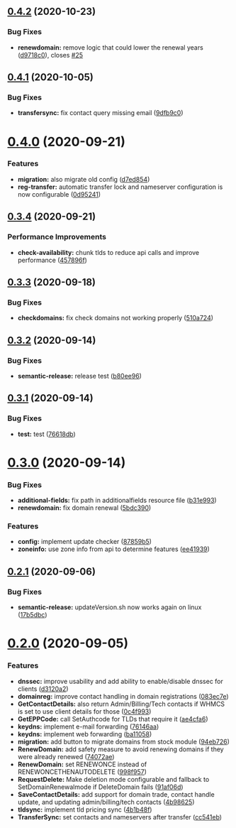 ## [0.4.2](https://github.com/rrpproxy/whmcs-rrpproxy-registrar/compare/v0.4.1...v0.4.2) (2020-10-23)


### Bug Fixes

* **renewdomain:** remove logic that could lower the renewal years ([d9718c0](https://github.com/rrpproxy/whmcs-rrpproxy-registrar/commit/d9718c0a11b05b0a50d9c32438a22fa534de94eb)), closes [#25](https://github.com/rrpproxy/whmcs-rrpproxy-registrar/issues/25)

## [0.4.1](https://github.com/rrpproxy/whmcs-rrpproxy-registrar/compare/v0.4.0...v0.4.1) (2020-10-05)


### Bug Fixes

* **transfersync:** fix contact query missing email ([9dfb9c0](https://github.com/rrpproxy/whmcs-rrpproxy-registrar/commit/9dfb9c08cf5a5891e42d68a5d666fb24c55c77d4))

# [0.4.0](https://github.com/rrpproxy/whmcs-rrpproxy-registrar/compare/v0.3.4...v0.4.0) (2020-09-21)


### Features

* **migration:** also migrate old config ([d7ed854](https://github.com/rrpproxy/whmcs-rrpproxy-registrar/commit/d7ed85427a4fef939ea94ebffcaccc98808d7430))
* **reg-transfer:** automatic transfer lock and nameserver configuration is now configurable ([0d95241](https://github.com/rrpproxy/whmcs-rrpproxy-registrar/commit/0d952412d1088a74be768b4a6d586d104dd193df))

## [0.3.4](https://github.com/rrpproxy/whmcs-rrpproxy-registrar/compare/v0.3.3...v0.3.4) (2020-09-21)


### Performance Improvements

* **check-availability:** chunk tlds to reduce api calls and improve performance ([457896f](https://github.com/rrpproxy/whmcs-rrpproxy-registrar/commit/457896f5aefba810ed690c88e956d56046a02a7b))

## [0.3.3](https://github.com/rrpproxy/whmcs-rrpproxy-registrar/compare/v0.3.2...v0.3.3) (2020-09-18)


### Bug Fixes

* **checkdomains:** fix check domains not working properly ([510a724](https://github.com/rrpproxy/whmcs-rrpproxy-registrar/commit/510a72416c2445544688fc324cb2f38c596bde18))

## [0.3.2](https://github.com/rrpproxy/whmcs-rrpproxy-registrar/compare/v0.3.1...v0.3.2) (2020-09-14)


### Bug Fixes

* **semantic-release:** release test ([b80ee96](https://github.com/rrpproxy/whmcs-rrpproxy-registrar/commit/b80ee9616f876ba2acc96a736b1f12832d65e88a))

## [0.3.1](https://github.com/rrpproxy/whmcs-rrpproxy-registrar/compare/v0.3.0...v0.3.1) (2020-09-14)


### Bug Fixes

* **test:** test ([76618db](https://github.com/rrpproxy/whmcs-rrpproxy-registrar/commit/76618dba2b9fd2af73f8f29e417e34ebd5e5f827))

# [0.3.0](https://github.com/rrpproxy/whmcs-rrpproxy-registrar/compare/v0.2.1...v0.3.0) (2020-09-14)


### Bug Fixes

* **additional-fields:** fix path in additionalfields resource file ([b31e993](https://github.com/rrpproxy/whmcs-rrpproxy-registrar/commit/b31e993babff59c50c9a42d2f5ab9ef418f31f6b))
* **renewdomain:** fix domain renewal ([5bdc390](https://github.com/rrpproxy/whmcs-rrpproxy-registrar/commit/5bdc390ccd58393b453d976955b89f1f217a4b44))


### Features

* **config:** implement update checker ([87859b5](https://github.com/rrpproxy/whmcs-rrpproxy-registrar/commit/87859b5f4979a587abedc48399097e70a5fee3fb))
* **zoneinfo:** use zone info from api to determine features ([ee41939](https://github.com/rrpproxy/whmcs-rrpproxy-registrar/commit/ee41939e39ce8106168dd242f245f30a5fb9d560))

## [0.2.1](https://github.com/rrpproxy/whmcs-rrpproxy-registrar/compare/v0.2.0...v0.2.1) (2020-09-06)


### Bug Fixes

* **semantic-release:** updateVersion.sh now works again on linux ([17b5dbc](https://github.com/rrpproxy/whmcs-rrpproxy-registrar/commit/17b5dbcb8aecd5682c94ddf6126c08843c7f4516))

# [0.2.0](https://github.com/rrpproxy/whmcs-rrpproxy-registrar/compare/v0.1.0...v0.2.0) (2020-09-05)


### Features

* **dnssec:** improve usability and add ability to enable/disable dnssec for clients ([d3120a2](https://github.com/rrpproxy/whmcs-rrpproxy-registrar/commit/d3120a25ec1730faa96f09a560ada2482e0469fa))
* **domainreg:** improve contact handling in domain registrations ([083ec7e](https://github.com/rrpproxy/whmcs-rrpproxy-registrar/commit/083ec7ea943a591d61c53730675b38734c69fd7d))
* **GetContactDetails:** also return Admin/Billing/Tech contacts if WHMCS is set to use client details for those ([0c4f993](https://github.com/rrpproxy/whmcs-rrpproxy-registrar/commit/0c4f993cf1c9c6fa8cf658e75fcc5deea3fa59c6))
* **GetEPPCode:** call SetAuthcode for TLDs that require it ([ae4cfa6](https://github.com/rrpproxy/whmcs-rrpproxy-registrar/commit/ae4cfa6b7096f580a93c92eaeeec6bce0f9e450b))
* **keydns:** implement e-mail forwarding ([76146aa](https://github.com/rrpproxy/whmcs-rrpproxy-registrar/commit/76146aaff86dd556730ca687e995d15f63e3d9f9))
* **keydns:** implement web forwarding ([ba11058](https://github.com/rrpproxy/whmcs-rrpproxy-registrar/commit/ba110583bcb594ae8501215a003a4d97984287f2))
* **migration:** add button to migrate domains from stock module ([94eb726](https://github.com/rrpproxy/whmcs-rrpproxy-registrar/commit/94eb7262d820867d8dbf225655b808d63d366b36))
* **RenewDomain:** add safety measure to avoid renewing domains if they were already renewed ([74072ae](https://github.com/rrpproxy/whmcs-rrpproxy-registrar/commit/74072ae544ae435b25ee9b4535ec18b60e9b9daf))
* **RenewDomain:** set RENEWONCE instead of RENEWONCETHENAUTODELETE ([998f957](https://github.com/rrpproxy/whmcs-rrpproxy-registrar/commit/998f957a9ed389ec94ce5a8e2625672dba25d6a8))
* **RequestDelete:** Make deletion mode configurable and fallback to SetDomainRenewalmode if DeleteDomain fails ([91af06d](https://github.com/rrpproxy/whmcs-rrpproxy-registrar/commit/91af06de21962d9e944faf5f9f30231330f11ede))
* **SaveContactDetails:** add support for domain trade, contact handle update, and updating admin/billing/tech contacts ([4b98625](https://github.com/rrpproxy/whmcs-rrpproxy-registrar/commit/4b986257491cbb5968b2468ae509c38a505ce8ad))
* **tldsync:** implement tld pricing sync ([4b1b48f](https://github.com/rrpproxy/whmcs-rrpproxy-registrar/commit/4b1b48fd9e732b977046139b124db1fe333f8e4c))
* **TransferSync:** set contacts and nameservers after transfer ([cc541eb](https://github.com/rrpproxy/whmcs-rrpproxy-registrar/commit/cc541eba87c7c60ab983d32c2d11b2266479f780))
